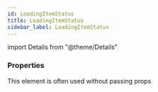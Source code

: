 ```yaml
---
id: LoadingItemStatus
title: LoadingItemStatus
sidebar_label: LoadingItemStatus
---
```


import Details from "@theme/Details"




### Properties

This element is often used without passing props


